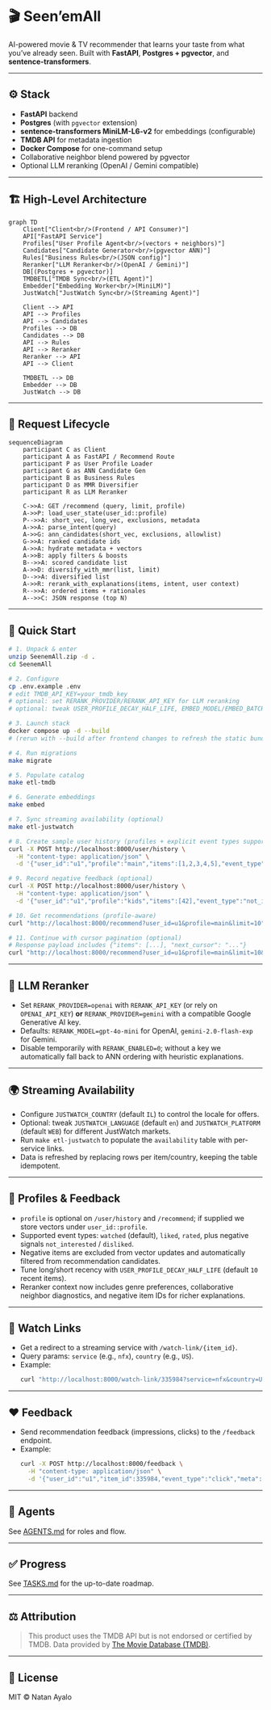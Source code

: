 # 🎬 Seen’emAll

AI-powered movie & TV recommender that learns your taste from what you’ve already seen.
Built with **FastAPI**, **Postgres + pgvector**, and **sentence-transformers**.

---

## ⚙️ Stack
- **FastAPI** backend
- **Postgres** (with `pgvector` extension)
- **sentence-transformers MiniLM-L6-v2** for embeddings (configurable)
- **TMDB API** for metadata ingestion
- **Docker Compose** for one-command setup
- Collaborative neighbor blend powered by pgvector
- Optional LLM reranking (OpenAI / Gemini compatible)

---

## 🏗️ High-Level Architecture

```mermaid
graph TD
    Client["Client<br/>(Frontend / API Consumer)"]
    API["FastAPI Service"]
    Profiles["User Profile Agent<br/>(vectors + neighbors)"]
    Candidates["Candidate Generator<br/>(pgvector ANN)"]
    Rules["Business Rules<br/>(JSON config)"]
    Reranker["LLM Reranker<br/>(OpenAI / Gemini)"]
    DB[(Postgres + pgvector)]
    TMDBETL["TMDB Sync<br/>(ETL Agent)"]
    Embedder["Embedding Worker<br/>(MiniLM)"]
    JustWatch["JustWatch Sync<br/>(Streaming Agent)"]

    Client --> API
    API --> Profiles
    API --> Candidates
    Profiles --> DB
    Candidates --> DB
    API --> Rules
    API --> Reranker
    Reranker --> API
    API --> Client

    TMDBETL --> DB
    Embedder --> DB
    JustWatch --> DB
```

---

## 🔄 Request Lifecycle

```mermaid
sequenceDiagram
    participant C as Client
    participant A as FastAPI / Recommend Route
    participant P as User Profile Loader
    participant G as ANN Candidate Gen
    participant B as Business Rules
    participant D as MMR Diversifier
    participant R as LLM Reranker

    C->>A: GET /recommend (query, limit, profile)
    A->>P: load_user_state(user_id::profile)
    P-->>A: short_vec, long_vec, exclusions, metadata
    A->>A: parse_intent(query)
    A->>G: ann_candidates(short_vec, exclusions, allowlist)
    G->>A: ranked candidate ids
    A->>A: hydrate metadata + vectors
    A->>B: apply filters & boosts
    B-->>A: scored candidate list
    A->>D: diversify_with_mmr(list, limit)
    D-->>A: diversified list
    A->>R: rerank_with_explanations(items, intent, user context)
    R-->>A: ordered items + rationales
    A-->>C: JSON response (top N)
```

---

## 🚀 Quick Start

```bash
# 1. Unpack & enter
unzip SeenemAll.zip -d .
cd SeenemAll

# 2. Configure
cp .env.example .env
# edit TMDB_API_KEY=your_tmdb_key
# optional: set RERANK_PROVIDER/RERANK_API_KEY for LLM reranking
# optional: tweak USER_PROFILE_DECAY_HALF_LIFE, EMBED_MODEL/EMBED_BATCH, EMBED_VERSION/TEMPLATE

# 3. Launch stack
docker compose up -d --build
# (rerun with --build after frontend changes to refresh the static bundle)

# 4. Run migrations
make migrate

# 5. Populate catalog
make etl-tmdb

# 6. Generate embeddings
make embed

# 7. Sync streaming availability (optional)
make etl-justwatch

# 8. Create sample user history (profiles + explicit event types supported)
curl -X POST http://localhost:8000/user/history \
  -H "content-type: application/json" \
  -d '{"user_id":"u1","profile":"main","items":[1,2,3,4,5],"event_type":"watched"}'

# 9. Record negative feedback (optional)
curl -X POST http://localhost:8000/user/history \
  -H "content-type: application/json" \
  -d '{"user_id":"u1","profile":"kids","items":[42],"event_type":"not_interested"}'

# 10. Get recommendations (profile-aware)
curl "http://localhost:8000/recommend?user_id=u1&profile=main&limit=10"

# 11. Continue with cursor pagination (optional)
# Response payload includes {"items": [...], "next_cursor": "..."}
curl "http://localhost:8000/recommend?user_id=u1&profile=main&limit=10&cursor=eyJyYW5rIjoxMH0"
````

---

## 🔁 LLM Reranker

- Set `RERANK_PROVIDER=openai` with `RERANK_API_KEY` (or rely on `OPENAI_API_KEY`) **or**
  `RERANK_PROVIDER=gemini` with a compatible Google Generative AI key.
- Defaults: `RERANK_MODEL=gpt-4o-mini` for OpenAI, `gemini-2.0-flash-exp` for Gemini.
- Disable temporarily with `RERANK_ENABLED=0`; without a key we automatically fall back
  to ANN ordering with heuristic explanations.

---

## 🌍 Streaming Availability

- Configure `JUSTWATCH_COUNTRY` (default `IL`) to control the locale for offers.
- Optional: tweak `JUSTWATCH_LANGUAGE` (default `en`) and `JUSTWATCH_PLATFORM` (default `WEB`) for different JustWatch markets.
- Run `make etl-justwatch` to populate the `availability` table with per-service links.
- Data is refreshed by replacing rows per item/country, keeping the table idempotent.

---

## 👤 Profiles & Feedback

- `profile` is optional on `/user/history` and `/recommend`; if supplied we store vectors under `user_id::profile`.
- Supported event types: `watched` (default), `liked`, `rated`, plus negative signals `not_interested` / `disliked`.
- Negative items are excluded from vector updates and automatically filtered from recommendation candidates.
- Tune long/short recency with `USER_PROFILE_DECAY_HALF_LIFE` (default `10` recent items).
- Reranker context now includes genre preferences, collaborative neighbor diagnostics, and negative item IDs for richer explanations.

---

## 🔗 Watch Links

- Get a redirect to a streaming service with `/watch-link/{item_id}`.
- Query params: `service` (e.g., `nfx`), `country` (e.g., `US`).
- Example:
  ```bash
  curl "http://localhost:8000/watch-link/335984?service=nfx&country=US"
  ```

---

## ❤️ Feedback

- Send recommendation feedback (impressions, clicks) to the `/feedback` endpoint.
- Example:
  ```bash
  curl -X POST http://localhost:8000/feedback \
    -H "content-type: application/json" \
    -d '{"user_id":"u1","item_id":335984,"event_type":"click","meta":{"rank":5}}'
  ```

---

## 🧠 Agents

See [AGENTS.md](./AGENTS.md) for roles and flow.

---

## ✅ Progress

See [TASKS.md](./TASKS.md) for the up-to-date roadmap.

---

## ⚖️ Attribution

> This product uses the TMDB API but is not endorsed or certified by TMDB.
> Data provided by [The Movie Database (TMDB)](https://www.themoviedb.org).

---

## 📄 License

MIT © Natan Ayalo
